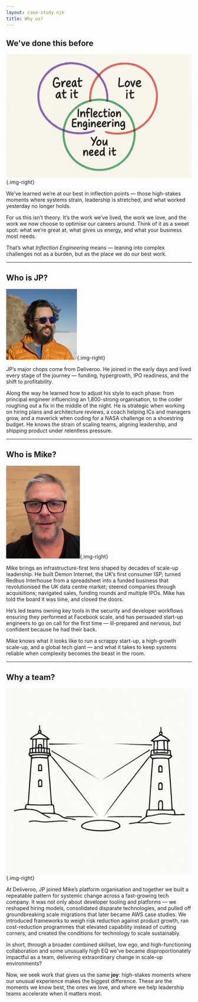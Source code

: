 ```yaml
---
layout: case-study.njk
title: Why us?
---
```



## We've done this before

![A venn diagram showing three segments — Great at it, Love it, You need it — with the intersection being: Inflection Engineering.](/assets/bad-venn.png){.img-right}

We’ve learned we’re at our best in inflection points — those high-stakes moments where systems strain, leadership is stretched, and what worked yesterday no longer holds.

For us this isn’t theory. It’s the work we’ve lived, the work we love, and the work we now choose to optimise our careers around. Think of it as a sweet spot: what we’re great at, what gives us energy, and what your business most needs.

That’s what _Inflection Engineering_ means — leaning into complex challenges not as a burden, but as the place we do our best work.

---

## Who is JP?

![JP](/assets/JP.png){.img-right}

JP’s major chops come from Deliveroo. He joined in the early days and lived every stage of the journey — funding, hypergrowth, IPO readiness, and the shift to profitability.

Along the way he learned how to adjust his style to each phase: from principal engineer influencing an 1,800-strong organisation, to the coder roughing out a fix in the middle of the night. He is strategic when working on hiring plans and architecture reviews, a coach helping ICs and managers grow, and a maverick when coding for a NASA challenge on a shoestring budget. He knows the strain of scaling teams, aligning leadership, and shipping product under relentless pressure.

---

## Who is Mike?

![Mike](/assets/mike.png){.img-right}

Mike brings an infrastructure-first lens shaped by decades of scale-up leadership. He built Demon Internet, the UK’s first consumer ISP; turned Redbus Interhouse from a spreadsheet into a funded business that revolutionised the UK data centre market; steered companies through acquisitions; navigated sales, funding rounds and multiple IPOs.  Mike has told the board it was time, and closed the doors. 

He’s led teams owning key tools in the security and developer workflows ensuring they performed at Facebook scale, and has persuaded start-up engineers to go on call for the first time — ill-prepared and nervous, but confident because he had their back. 

Mike knows what it looks like to run a scrappy start-up, a high-growth scale-up, and a global tech giant — and what it takes to keep systems reliable when complexity becomes the beast in the room.

---

## Why a team?

![Two lighthouses lighting one spot from two directions](/assets/twin.png){.img-right}

At Deliveroo, JP joined Mike’s platform organisation and together we built a repeatable pattern for systemic change across a fast-growing tech company. It was not only about developer tooling and platforms — we reshaped hiring models, consolidated disparate technologies, and pulled off groundbreaking scale migrations that later became AWS case studies. We introduced frameworks to weigh risk reduction against product growth, ran cost-reduction programmes that elevated capability instead of cutting corners, and created the conditions for technology to scale sustainably.

In short,  through  a broader combined skillset, low ego, and high-functioning collaboration and some unusually high EQ we've became disproportionately impactful as a team, delivering extraordinary change in scale-up environments? 

Now, we seek work that gives us the same **joy**: high-stakes moments where our unusual experience makes the biggest difference. These are the moments we know best, the ones we love, and where we help leadership teams accelerate when it matters most.
